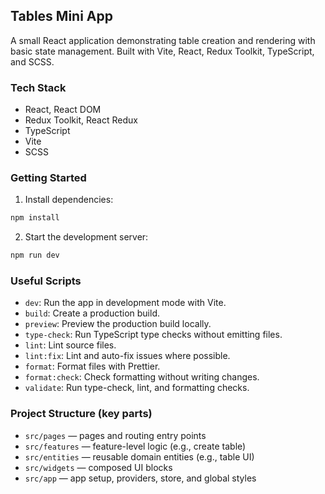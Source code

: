 ## Tables Mini App

A small React application demonstrating table creation and rendering with basic state management. Built with Vite, React, Redux Toolkit, TypeScript, and SCSS.

### Tech Stack
- React, React DOM
- Redux Toolkit, React Redux
- TypeScript
- Vite
- SCSS

### Getting Started
1. Install dependencies:
```bash
npm install
```
2. Start the development server:
```bash
npm run dev
```

### Useful Scripts
- `dev`: Run the app in development mode with Vite.
- `build`: Create a production build.
- `preview`: Preview the production build locally.
- `type-check`: Run TypeScript type checks without emitting files.
- `lint`: Lint source files.
- `lint:fix`: Lint and auto-fix issues where possible.
- `format`: Format files with Prettier.
- `format:check`: Check formatting without writing changes.
- `validate`: Run type-check, lint, and formatting checks.

### Project Structure (key parts)
- `src/pages` — pages and routing entry points
- `src/features` — feature-level logic (e.g., create table)
- `src/entities` — reusable domain entities (e.g., table UI)
- `src/widgets` — composed UI blocks
- `src/app` — app setup, providers, store, and global styles
